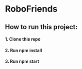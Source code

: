 # RoboFriends
## How to run this project: 
#### 1. Clone this repo
#### 2. Run npm install
#### 3. Run npm start
